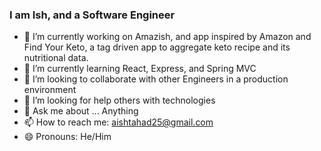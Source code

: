 ### I am Ish, and a Software Engineer


- 🔭 I’m currently working on Amazish, and app inspired by Amazon and Find Your Keto, a tag driven app to aggregate keto recipe and its nutritional data.
- 🌱 I’m currently learning React, Express, and Spring MVC
- 👯 I’m looking to collaborate with other Engineers in a production environment
- 🤔 I’m looking for help others with technologies 
- 💬 Ask me about ... Anything
- 📫 How to reach me: aishtahad25@gmail.com
- 😄 Pronouns: He/Him

